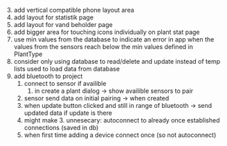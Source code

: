 3. add vertical compatible phone layout area
5. add layout for statistik page
6. add layout for vand beholder page
7. add bigger area for touching icons individually on plant stat page
12. use min values from the database to indicate an error in app when the values from the sensors reach below the min values defined in PlantType
13. consider only using database to read/delete and update instead of temp lists used to load data from database
14. add bluetooth to project
    1. connect to sensor if availible
        1. in create a plant dialog -> show availible sensors to pair
    2. sensor send data on initial pairing -> when created
    3. when update button clicked and still in range of bluetooth -> send updated data if update is there
    4. might make 3. unnesecary: autoconnect to already once established connections (saved in db)
    5. when first time adding a device connect once (so not autoconnect)